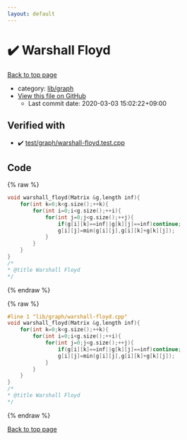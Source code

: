 ```yaml
---
layout: default
---
```


<!-- mathjax config similar to math.stackexchange -->
<script type="text/javascript" async
  src="https://cdnjs.cloudflare.com/ajax/libs/mathjax/2.7.5/MathJax.js?config=TeX-MML-AM_CHTML">
</script>
<script type="text/x-mathjax-config">
  MathJax.Hub.Config({
    TeX: { equationNumbers: { autoNumber: "AMS" }},
    tex2jax: {
      inlineMath: [ ['$','$'] ],
      processEscapes: true
    },
    "HTML-CSS": { matchFontHeight: false },
    displayAlign: "left",
    displayIndent: "2em"
  });
</script>

<script type="text/javascript" src="https://cdnjs.cloudflare.com/ajax/libs/jquery/3.4.1/jquery.min.js"></script>
<script src="https://cdn.jsdelivr.net/npm/jquery-balloon-js@1.1.2/jquery.balloon.min.js" integrity="sha256-ZEYs9VrgAeNuPvs15E39OsyOJaIkXEEt10fzxJ20+2I=" crossorigin="anonymous"></script>
<script type="text/javascript" src="../../../assets/js/copy-button.js"></script>
<link rel="stylesheet" href="../../../assets/css/copy-button.css" />


# :heavy_check_mark: Warshall Floyd

<a href="../../../index.html">Back to top page</a>

* category: <a href="../../../index.html#6e267a37887a7dcb68cbf7008d6c7e48">lib/graph</a>
* <a href="{{ site.github.repository_url }}/blob/master/lib/graph/warshall-floyd.cpp">View this file on GitHub</a>
    - Last commit date: 2020-03-03 15:02:22+09:00




## Verified with

* :heavy_check_mark: <a href="../../../verify/test/graph/warshall-floyd.test.cpp.html">test/graph/warshall-floyd.test.cpp</a>


## Code

<a id="unbundled"></a>
{% raw %}
```cpp
void warshall_floyd(Matrix &g,length inf){
	for(int k=0;k<g.size();++k){
		for(int i=0;i<g.size();++i){
			for(int j=0;j<g.size();++j){
				if(g[i][k]==inf||g[k][j]==inf)continue;
				g[i][j]=min(g[i][j],g[i][k]+g[k][j]);
			}
		}
	}
}
/*
* @title Warshall Floyd
*/
```
{% endraw %}

<a id="bundled"></a>
{% raw %}
```cpp
#line 1 "lib/graph/warshall-floyd.cpp"
void warshall_floyd(Matrix &g,length inf){
	for(int k=0;k<g.size();++k){
		for(int i=0;i<g.size();++i){
			for(int j=0;j<g.size();++j){
				if(g[i][k]==inf||g[k][j]==inf)continue;
				g[i][j]=min(g[i][j],g[i][k]+g[k][j]);
			}
		}
	}
}
/*
* @title Warshall Floyd
*/

```
{% endraw %}

<a href="../../../index.html">Back to top page</a>


